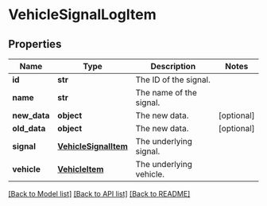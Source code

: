 # VehicleSignalLogItem

## Properties
Name | Type | Description | Notes
------------ | ------------- | ------------- | -------------
**id** | **str** | The ID of the signal. | 
**name** | **str** | The name of the signal. | 
**new_data** | **object** | The new data. | [optional] 
**old_data** | **object** | The new data. | [optional] 
**signal** | [**VehicleSignalItem**](VehicleSignalItem.md) | The underlying signal. | 
**vehicle** | [**VehicleItem**](VehicleItem.md) | The underlying vehicle. | 

[[Back to Model list]](../README.md#documentation-for-models) [[Back to API list]](../README.md#documentation-for-api-endpoints) [[Back to README]](../README.md)



